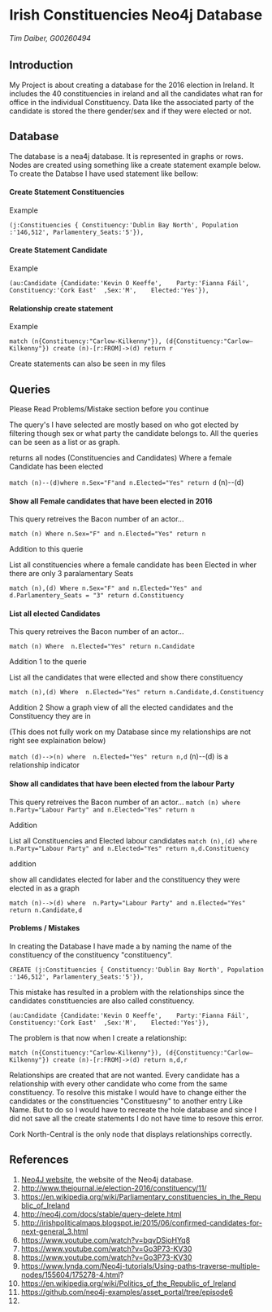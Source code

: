 # Irish Constituencies Neo4j Database
###### Tim Daiber, G00260494

## Introduction
My Project is about creating a database for the 2016 election in Ireland.
It includes the 40 constituencies in ireland and all the candidates what ran for office in the individual 
Constituency.
Data like the associated party of the candidate is stored the there gender/sex and if they were elected or not.



## Database
The database is a nea4j database. It is represented in graphs or rows.
Nodes are created using something like a create statement example below.
To create the Databse I have used statement like bellow:

#### Create Statement Constituencies

Example

```(j:Constituencies { Constituency:'Dublin Bay North', Population :'146,512', Parlamentery_Seats:'5'}),```

#### Create Statement Candidate

Example

```(au:Candidate {Candidate:'Kevin O Keeffe',    Party:'Fianna Fáil',    Constituency:'Cork East'  ,Sex:'M',    Elected:'Yes'}),```

#### Relationship create statement

Example

```match (n{Constituency:"Carlow-Kilkenny"}), (d{Constituency:"Carlow–Kilkenny"}) create (n)-[r:FROM]->(d) return r```

Create statements can also be seen in my files
## Queries

Please Read Problems/Mistake section before you continue

The query's I have selected are mostly based on who got elected by filtering though sex or what party the candidate
belongs to.
All the queries can be seen as a list or as graph.

returns all nodes (Constituencies and Candidates) Where a female Candidate has been elected

```match (n)--(d)where n.Sex="F"and n.Elected="Yes" return d```
(n)--(d) 
#### Show all Female candidates that have been elected in 2016
This query retreives the Bacon number of an actor...

```match (n) Where n.Sex="F" and n.Elected="Yes" return n```

Addition to this querie

List all constituencies where a female candidate has been Elected in wher there are only 3 paralamentary Seats

```match (n),(d) Where n.Sex="F" and n.Elected="Yes" and d.Parlamentery_Seats = "3" return d.Constituency```

#### List all elected Candidates 
This query retreives the Bacon number of an actor...

```match (n) Where  n.Elected="Yes" return n.Candidate```

Addition 1 to the querie

List all the candidates that were ellected and show there constituency

```match (n),(d) Where  n.Elected="Yes" return n.Candidate,d.Constituency```

Addition 2
Show a graph view of all the elected candidates and the Constituency they are in

(This does not fully work on my Database since my relationships are not right see explaination below)

```match (d)-->(n) where  n.Elected="Yes" return n,d```
(n)--(d) is a relationship indicator
#### Show all candidates that have been elected from the labour Party
This query retreives the Bacon number of an actor...
```match (n) where  n.Party="Labour Party" and n.Elected="Yes" return n```

Addition

List all Constituencies and Elected labour candidates
```match (n),(d) where  n.Party="Labour Party" and n.Elected="Yes" return n,d.Constituency```

addition

show all candidates elected for laber and the constituency they were elected in as a graph

```match (n)-->(d) where  n.Party="Labour Party" and n.Elected="Yes" return n.Candidate,d```
#### Problems / Mistakes
In creating the Database I have made a by naming the name of the constituency of the constituency "constituency".

```CREATE (j:Constituencies { Constituency:'Dublin Bay North', Population :'146,512', Parlamentery_Seats:'5'}),```


This mistake has resulted in a problem with the relationships since the candidates constituencies are also called constituency.

```(au:Candidate {Candidate:'Kevin O Keeffe',    Party:'Fianna Fáil',    Constituency:'Cork East'  ,Sex:'M',    Elected:'Yes'}),```

The problem is that now when I create a relationship:

```match (n{Constituency:"Carlow-Kilkenny"}), (d{Constituency:"Carlow–Kilkenny"}) create (n)-[r:FROM]->(d) return n,d,r```

Relationships are created that are not wanted. Every candidate has a relationship with every other candidate  who come from the same 
constituency.
To resolve this mistake I would have to change either the candidates or the constituencies "Constituesny" to another entry
Like Name.
But to do so I would have to recreate the hole database and since I did not save all the create statements I do not have time to resove this error.

Cork North-Central is the only node that displays relationships correctly.

## References
1. [Neo4J website](http://neo4j.com/), the website of the Neo4j database.
2. http://www.thejournal.ie/election-2016/constituency/11/
3. https://en.wikipedia.org/wiki/Parliamentary_constituencies_in_the_Republic_of_Ireland
4. http://neo4j.com/docs/stable/query-delete.html
5. http://irishpoliticalmaps.blogspot.ie/2015/06/confirmed-candidates-for-next-general_3.html
6. https://www.youtube.com/watch?v=bqvDSioHYq8
7. https://www.youtube.com/watch?v=Go3P73-KV30
8. https://www.youtube.com/watch?v=Go3P73-KV30
9. https://www.lynda.com/Neo4j-tutorials/Using-paths-traverse-multiple-nodes/155604/175278-4.html?
10. https://en.wikipedia.org/wiki/Politics_of_the_Republic_of_Ireland
11. https://github.com/neo4j-examples/asset_portal/tree/episode6
12. 
